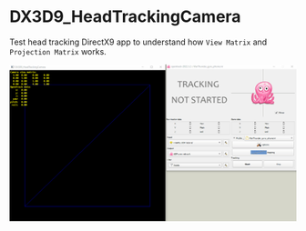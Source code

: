 # DX3D9_HeadTrackingCamera

Test head tracking DirectX9 app to understand how `View Matrix` and `Projection Matrix` works.

![Alt Text](./pics/Animation.gif)